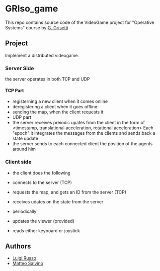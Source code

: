 # GRIso_game

This repo contains source code of the VideoGame project for "Operative Systems" course by [G. Grisetti](https://gitlab.com/grisetti)


## Project

Implement a distributed videogame.

### Server Side

the server operates in both TCP and UDP

#### TCP Part

- registerning a new client when it comes online
- deregistering a client when it goes offline
- sending the map, when the client requests it
- UDP part
- the server receives preiodic upates from the client in the form of
    <timestamp, translational acceleration, rotational acceleration>
  Each "epoch" it integrates the messages from the clients and sends back a state update
- the server sends to each connected client the position of the agents around him

### Client side

- the client does the following
- connects to the server (TCP)
- requests the map, and gets an ID from the server (TCP)
- receives udates on the state from the server

- periodically
- updates the viewer (provided)
- reads either keyboard or joystick

## Authors
- [Luigi Russo](https://gitlab.com/lrusso96)
- [Matteo Salvino](https://gitlab.com/MatteoSalvino)
